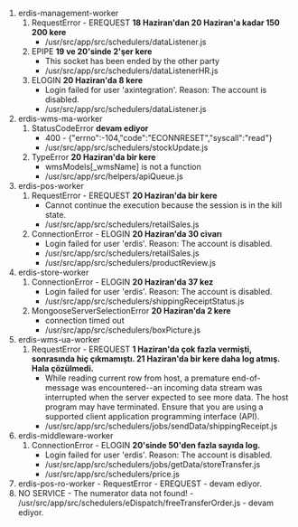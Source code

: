 1.  erdis-management-worker
    1. RequestError - EREQUEST **18 Haziran'dan 20 Haziran'a kadar 150 200 kere**
       - /usr/src/app/src/schedulers/dataListener.js
    2. EPIPE **19 ve 20'sinde 2'şer kere**
       - This socket has been ended by the other party
       - /usr/src/app/src/schedulers/dataListenerHR.js
    3. ELOGIN **20 Haziran'da 8 kere**
       - Login failed for user 'axintegration'. Reason: The account is disabled.
       - /usr/src/app/src/schedulers/dataListener.js
2.  erdis-wms-ma-worker
    1. StatusCodeError **devam ediyor**
       - 400 - {"errno":-104,"code":"ECONNRESET","syscall":"read"}
       - /usr/src/app/src/schedulers/stockUpdate.js
    2. TypeError **20 Haziran'da bir kere**
       - wmsModels[_wmsName] is not a function
       - /usr/src/app/src/helpers/apiQueue.js
3.  erdis-pos-worker
    1. RequestError - EREQUEST **20 Haziran'da bir kere**
       - Cannot continue the execution because the session is in the kill state.
       - /usr/src/app/src/schedulers/retailSales.js
    2. ConnectionError - ELOGIN **20 Haziran'da 30 civarı**
       - Login failed for user 'erdis'. Reason: The account is disabled.
       - /usr/src/app/src/schedulers/retailSales.js
       - /usr/src/app/src/schedulers/productReview.js
4.  erdis-store-worker
    1. ConnectionError - ELOGIN **20 Haziran'da 37 kez**
       - Login failed for user 'erdis'. Reason: The account is disabled.
       - /usr/src/app/src/schedulers/shippingReceiptStatus.js
    2. MongooseServerSelectionError **20 Haziran'da 2 kere**
       - connection timed out
       - /usr/src/app/src/schedulers/boxPicture.js
5.  erdis-wms-ua-worker
    1.  RequestError - EREQUEST **1 Haziran'da çok fazla vermişti, sonrasında hiç çıkmamıştı. 21 Haziran'da bir kere daha log atmış. Hala çözülmedi.**
        - While reading current row from host, a premature end-of-message was encountered--an incoming data stream was interrupted when the server expected to see more data. The host program may have terminated. Ensure that you are using a supported client application programming interface (API).
        - /usr/src/app/src/schedulers/jobs/sendData/shippingReceipt.js
6.  erdis-middleware-worker
    1. ConnectionError - ELOGIN **20'sinde 50'den fazla sayıda log.**
       - Login failed for user 'erdis'. Reason: The account is disabled.
       - /usr/src/app/src/schedulers/jobs/getData/storeTransfer.js
       - /usr/src/app/src/schedulers/price.js
7.  erdis-pos-ro-worker - RequestError - EREQUEST - devam ediyor.
8.  NO SERVICE - The numerator data not found! - /usr/src/app/src/schedulers/eDispatch/freeTransferOrder.js - devam ediyor.
